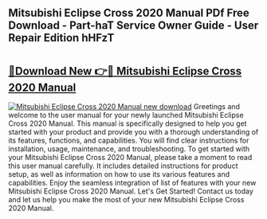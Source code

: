 ## Mitsubishi Eclipse Cross 2020 Manual PDf Free Download - Part-haT Service Owner Guide - User Repair Edition hHFzT

# <h2><a href="http://cf18167.oget.top/?id=Mitsubishi+Eclipse+Cross+2020+Manual">🔗Download New 👉🔴 Mitsubishi Eclipse Cross 2020 Manual</a></h2>

[![Mitsubishi Eclipse Cross 2020 Manual new download](https://i.imgur.com/5g1atiW.png)](http://cf18167.oget.top/?id=Mitsubishi+Eclipse+Cross+2020+Manual)
Greetings and welcome to the user manual for your newly launched Mitsubishi Eclipse Cross 2020 Manual. This manual is specifically designed to help you get started with your product and provide you with a thorough understanding of its features, functions, and capabilities. You will find clear instructions for installation, usage, maintenance, and troubleshooting. To get started with your Mitsubishi Eclipse Cross 2020 Manual, please take a moment to read this user manual carefully. It includes detailed instructions for product setup, as well as information on how to use its various features and capabilities. Enjoy the seamless integration of list of features with your new Mitsubishi Eclipse Cross 2020 Manual. Let's Get Started! Contact us today and let us help you make the most of your new Mitsubishi Eclipse Cross 2020 Manual.
